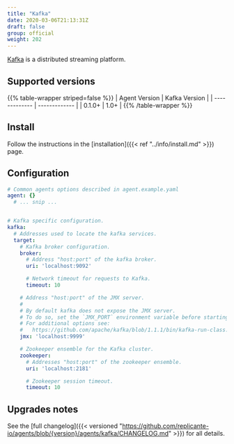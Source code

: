 ```yaml
---
title: "Kafka"
date: 2020-03-06T21:13:31Z
draft: false
group: official
weight: 202
---
```


[Kafka](https://kafka.apache.org/) is a distributed streaming platform.

## Supported versions

{{% table-wrapper striped=false %}}
| Agent Version | Kafka Version |
| ------------- | ------------- |
| 0.1.0+        | 1.0+          |
{{% /table-wrapper %}}

## Install

Follow the instructions in the [installation]({{< ref "../info/install.md" >}}) page.

## Configuration

```yaml
# Common agents options described in agent.example.yaml
agent: {}
  # ... snip ...


# Kafka specific configuration.
kafka:
  # Addresses used to locate the kafka services.
  target:
    # Kafka broker configuration.
    broker:
      # Address "host:port" of the kafka broker.
      uri: 'localhost:9092'

      # Network timeout for requests to Kafka.
      timeout: 10

    # Address "host:port" of the JMX server.
    #
    # By default kafka does not expose the JMX server.
    # To do so, set the `JMX_PORT` environment variable before starting the server.
    # For additional options see:
    #   https://github.com/apache/kafka/blob/1.1.1/bin/kafka-run-class.sh#L166-L174
    jmx: 'localhost:9999'

    # Zookeeper ensemble for the Kafka cluster.
    zookeeper:
      # Addresses "host:port" of the zookeeper ensemble.
      uri: 'localhost:2181'

      # Zookeeper session timeout.
      timeout: 10
```

## Upgrades notes

See the [full changelog]({{< versioned "https://github.com/replicante-io/agents/blob/{version}/agents/kafka/CHANGELOG.md" >}})
for all details.
